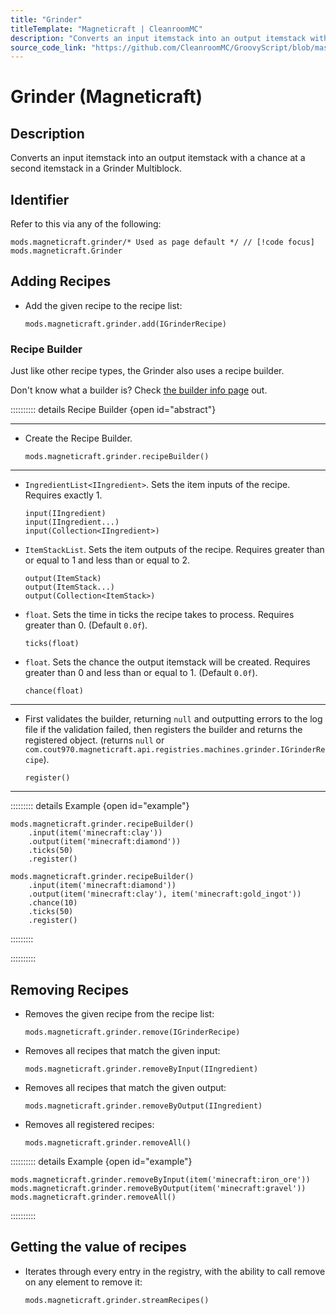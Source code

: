 ```yaml
---
title: "Grinder"
titleTemplate: "Magneticraft | CleanroomMC"
description: "Converts an input itemstack into an output itemstack with a chance at a second itemstack in a Grinder Multiblock."
source_code_link: "https://github.com/CleanroomMC/GroovyScript/blob/master/src/main/java/com/cleanroommc/groovyscript/compat/mods/magneticraft/Grinder.java"
---
```


# Grinder (Magneticraft)

## Description

Converts an input itemstack into an output itemstack with a chance at a second itemstack in a Grinder Multiblock.

## Identifier

Refer to this via any of the following:

```groovy:no-line-numbers {1}
mods.magneticraft.grinder/* Used as page default */ // [!code focus]
mods.magneticraft.Grinder
```


## Adding Recipes

- Add the given recipe to the recipe list:

    ```groovy:no-line-numbers
    mods.magneticraft.grinder.add(IGrinderRecipe)
    ```


### Recipe Builder

Just like other recipe types, the Grinder also uses a recipe builder.

Don't know what a builder is? Check [the builder info page](../../getting_started/builder.md) out.

:::::::::: details Recipe Builder {open id="abstract"}

---

- Create the Recipe Builder.

    ```groovy:no-line-numbers
    mods.magneticraft.grinder.recipeBuilder()
    ```

---

- `IngredientList<IIngredient>`. Sets the item inputs of the recipe. Requires exactly 1.

    ```groovy:no-line-numbers
    input(IIngredient)
    input(IIngredient...)
    input(Collection<IIngredient>)
    ```

- `ItemStackList`. Sets the item outputs of the recipe. Requires greater than or equal to 1 and less than or equal to 2.

    ```groovy:no-line-numbers
    output(ItemStack)
    output(ItemStack...)
    output(Collection<ItemStack>)
    ```

- `float`. Sets the time in ticks the recipe takes to process. Requires greater than 0. (Default `0.0f`).

    ```groovy:no-line-numbers
    ticks(float)
    ```

- `float`. Sets the chance the output itemstack will be created. Requires greater than 0 and less than or equal to 1. (Default `0.0f`).

    ```groovy:no-line-numbers
    chance(float)
    ```

---

- First validates the builder, returning `null` and outputting errors to the log file if the validation failed, then registers the builder and returns the registered object. (returns `null` or `com.cout970.magneticraft.api.registries.machines.grinder.IGrinderRecipe`).

    ```groovy:no-line-numbers
    register()
    ```

---

::::::::: details Example {open id="example"}
```groovy:no-line-numbers
mods.magneticraft.grinder.recipeBuilder()
    .input(item('minecraft:clay'))
    .output(item('minecraft:diamond'))
    .ticks(50)
    .register()

mods.magneticraft.grinder.recipeBuilder()
    .input(item('minecraft:diamond'))
    .output(item('minecraft:clay'), item('minecraft:gold_ingot'))
    .chance(10)
    .ticks(50)
    .register()
```

:::::::::

::::::::::

## Removing Recipes

- Removes the given recipe from the recipe list:

    ```groovy:no-line-numbers
    mods.magneticraft.grinder.remove(IGrinderRecipe)
    ```

- Removes all recipes that match the given input:

    ```groovy:no-line-numbers
    mods.magneticraft.grinder.removeByInput(IIngredient)
    ```

- Removes all recipes that match the given output:

    ```groovy:no-line-numbers
    mods.magneticraft.grinder.removeByOutput(IIngredient)
    ```

- Removes all registered recipes:

    ```groovy:no-line-numbers
    mods.magneticraft.grinder.removeAll()
    ```

:::::::::: details Example {open id="example"}
```groovy:no-line-numbers
mods.magneticraft.grinder.removeByInput(item('minecraft:iron_ore'))
mods.magneticraft.grinder.removeByOutput(item('minecraft:gravel'))
mods.magneticraft.grinder.removeAll()
```

::::::::::

## Getting the value of recipes

- Iterates through every entry in the registry, with the ability to call remove on any element to remove it:

    ```groovy:no-line-numbers
    mods.magneticraft.grinder.streamRecipes()
    ```
